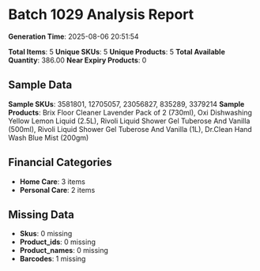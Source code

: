 # Batch 1029 Analysis Report

**Generation Time**: 2025-08-06 20:51:54

**Total Items**: 5
**Unique SKUs**: 5
**Unique Products**: 5
**Total Available Quantity**: 386.00
**Near Expiry Products**: 0

## Sample Data
**Sample SKUs**: 3581801, 12705057, 23056827, 835289, 3379214
**Sample Products**: Brix Floor Cleaner Lavender Pack of 2 (730ml), Oxi Dishwashing Yellow Lemon Liquid (2.5L), Rivoli Liquid Shower Gel Tuberose And Vanilla (500ml), Rivoli Liquid Shower Gel Tuberose And Vanilla (1L), Dr.Clean Hand Wash Blue Mist (200gm)

## Financial Categories
- **Home Care**: 3 items
- **Personal Care**: 2 items

## Missing Data
- **Skus**: 0 missing
- **Product_ids**: 0 missing
- **Product_names**: 0 missing
- **Barcodes**: 1 missing
